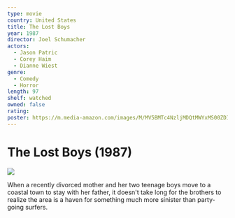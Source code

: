 ```yaml
---
type: movie
country: United States
title: The Lost Boys
year: 1987
director: Joel Schumacher
actors:
  - Jason Patric
  - Corey Haim
  - Dianne Wiest
genre:
  - Comedy
  - Horror
length: 97
shelf: watched
owned: false
rating:
poster: https://m.media-amazon.com/images/M/MV5BMTc4NzljMDQtMWYxMS00ZDIxLTkwY2ItMjZhMzIzNjQ4NDNkXkEyXkFqcGc@._V1_SX300.jpg
---
```


# The Lost Boys (1987)

![](https://m.media-amazon.com/images/M/MV5BMTc4NzljMDQtMWYxMS00ZDIxLTkwY2ItMjZhMzIzNjQ4NDNkXkEyXkFqcGc@._V1_SX300.jpg)

When a recently divorced mother and her two teenage boys move to a coastal town to stay with her father, it doesn't take long for the brothers to realize the area is a haven for something much more sinister than party-going surfers.